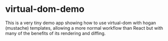 # virtual-dom-demo

This is a very tiny demo app showing how to use virtual-dom with hogan (mustache) templates, 
allowing a more normal workflow than React but with many of the benefits of its rendering and diffing. 

